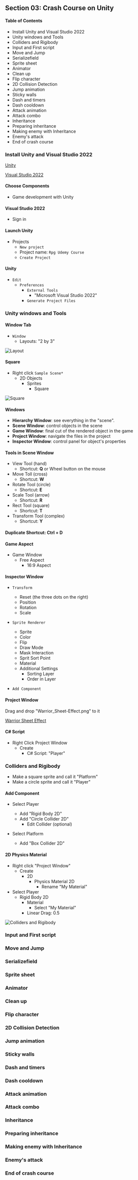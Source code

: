 ## Section 03: Crash Course on Unity

#### Table of Contents

- Install Unity and Visual Studio 2022
- Unity windows and Tools
- Colliders and Rigibody
- Input and First script
- Move and Jump
- Serializefield
- Sprite sheet
- Animator
- Clean up
- Flip character
- 2D Collision Detection
- Jump animation
- Sticky walls
- Dash and timers
- Dash cooldown
- Attack animation
- Attack combo
- Inheritance
- Preparing inheritance
- Making enemy with Inheritance
- Enemy's attack
- End of crash course

### Install Unity and Visual Studio 2022

[Unity](https://unity.com/download)

[Visual Studio 2022](https://visualstudio.microsoft.com/)

#### Choose Components

- Game development with Unity

#### Visual Studio 2022

- Sign in

#### Launch Unity

- Projects
  - `New project`
  - Project name: `Rpg Udemy Course`
  - `Create Project`

#### Unity

- `Edit`
  - `Preferences`
    - `External Tools`
      - "Microsoft Visual Studio 2022"
    - `Generate Project Files`

### Unity windows and Tools

#### Window Tab

- `Window`
  - Layouts: "2 by 3"

![Layout](/The%20Ultimate%20Guide%20to%20Creating%20an%20RPG%20Game%20in%20Unity/03_crash_course_on_unity/layout.png)

#### Square

- Right click `Sample Scene*`
  - 2D Objects
    - Sprites
      - Square

![Square](/The%20Ultimate%20Guide%20to%20Creating%20an%20RPG%20Game%20in%20Unity/03_crash_course_on_unity/square.png)

#### Windows

- **Hierarchy Window**: see everything in the "scene".
- **Scene Window**: control objects in the scene
- **Game Window**: final cut of the rendered object in the game
- **Project Window**: navigate the files in the project
- **Inspector Window**: control panel for object's properties

#### Tools in Scene Window

- View Tool (hand)
  - Shortcut: **Q** or Wheel button on the mouse
- Move Toll (cross)
  - Shortcut: **W**
- Rotate Tool (circle)
  - Shortcut: **E**
- Scale Tool (arrow)
  - Shortcut: **R**
- Rect Tool (square)
  - Shortcut: **T**
- Transform Tool (complex)
  - Shortcut: **Y**

#### Duplicate Shortcut: Ctrl + D

#### Game Aspect

- Game Window
  - Free Aspect
    - 16:9 Aspect

#### Inspector Window

- `Transform`

  - Reset (the three dots on the right)
  - Position
  - Rotation
  - Scale

- `Sprite Renderer`

  - Sprite
  - Color
  - Flip
  - Draw Mode
  - Mask Interaction
  - Sprit Sort Point
  - Material
  - Additional Settings
    - Sorting Layer
    - Order in Layer

- `Add Component`

#### Project Window

Drag and drop "Warrior_Sheet-Effect.png" to it

[Warrior Sheet Effect](/The%20Ultimate%20Guide%20to%20Creating%20an%20RPG%20Game%20in%20Unity/03_crash_course_on_unity/Warrior_Sheet-Effect.png)

#### C# Script

- Right Click Project Window
  - Create
    - C# Script: "Player"

### Colliders and Rigibody

- Make a square sprite and call it "Platform"
- Make a circle sprite and call it "Player"

#### Add Component

- Select Player

  - Add "Rigid Body 2D"
  - Add "Circle Collider 2D"
    - Edit Collider (optional)

- Select Platform

  - Add "Box Collider 2D"

#### 2D Physics Material

- Right click "Project Window"
  - Create
    - 2D
      - Physics Material 2D
        - Rename "My Material"
- Select Player
  - Rigid Body 2D
    - Material
      - Select "My Material"
    - Linear Drag: 0.5

![Colliders and Rigibody](/The%20Ultimate%20Guide%20to%20Creating%20an%20RPG%20Game%20in%20Unity/03_crash_course_on_unity/colliders_and_rigibody.png)

### Input and First script

### Move and Jump

### Serializefield

### Sprite sheet

### Animator

### Clean up

### Flip character

### 2D Collision Detection

### Jump animation

### Sticky walls

### Dash and timers

### Dash cooldown

### Attack animation

### Attack combo

### Inheritance

### Preparing inheritance

### Making enemy with Inheritance

### Enemy's attack

### End of crash course
